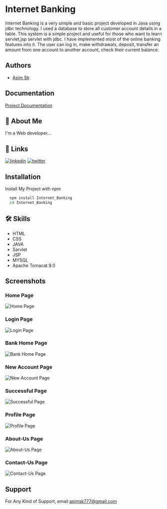 
# Internet Banking

Internet Banking is a very simple and basic project developed in Java using jdbc technology. I used a database to store all customer account details in a table. This system is a simple project and useful for those who want to learn servlet,jsp servlet with jdbc. I have implemented most of the online banking features into it. The user can log in, make withdrawals, deposit, transfer an amount from one account to another account, check their current balance.



## Authors

- [Asim Sk](https://github.com/asimar007)


## Documentation

[Project Documentation](https://drive.google.com/file/d/1Y9cD1Qnv-LEnh_5BXoZ9Q2od-1MHExex/view?usp=sharing)


## 🚀 About Me
I'm a Web developer...


## 🔗 Links

[![linkedin](https://img.shields.io/badge/linkedin-0A66C2?style=for-the-badge&logo=linkedin&logoColor=white)](https://www.linkedin.com/in/asimar007/)
[![twitter](https://img.shields.io/badge/twitter-1DA1F2?style=for-the-badge&logo=twitter&logoColor=white)](https://twitter.com/asim_ar007)


## Installation

Install My Project with npm

```bash
  npm install Internet_Banking
  cd Internet_Banking
```
    
## 🛠 Skills
- HTML
- CSS
- JAVA 
- Sarvlet
- JSP
- MYSQL
- Apache Tomacat 9.0


## Screenshots

### Home Page
![Home Page](https://github.com/asimar007/Internet_Banking/blob/main/Screenshot/1.jpg?raw=true)

### Login Page
![Login Page](https://github.com/asimar007/Internet_Banking/blob/main/Screenshot/2.jpg?raw=true)

### Bank Home Page
![Bank Home Page](https://github.com/asimar007/Internet_Banking/blob/main/Screenshot/3.jpg?raw=true)

### New Account Page
![New Account Page](https://github.com/asimar007/Internet_Banking/blob/main/Screenshot/4.jpg?raw=true)

### Successful Page
![Successful Page](https://github.com/asimar007/Internet_Banking/blob/main/Screenshot/5.jpg?raw=true)

### Profile Page
![Profile Page](https://github.com/asimar007/Internet_Banking/blob/main/Screenshot/6.jpg?raw=true)

### About-Us Page
![About-Us Page](https://github.com/asimar007/Internet_Banking/blob/main/Screenshot/7.jpg?raw=true)

### Contact-Us Page
![Contact-Us Page](https://github.com/asimar007/Internet_Banking/blob/main/Screenshot/8.jpg?raw=true)
## Support

For Any Kind of Support, email asimsk777@gmail.com

